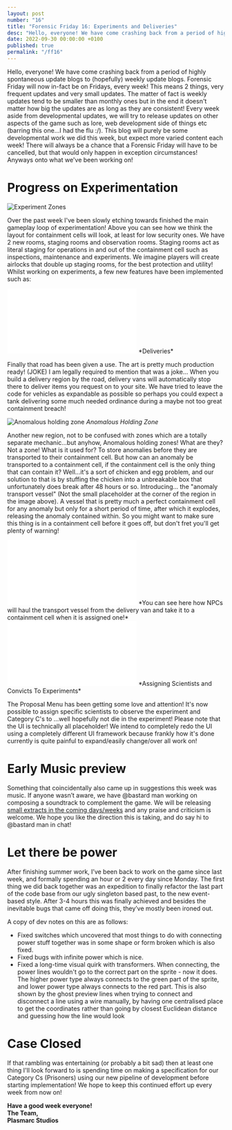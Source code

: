 ```yaml
---
layout: post
number: "16"
title: "Forensic Friday 16: Experiments and Deliveries"
desc: "Hello, everyone! We have come crashing back from a period of highly spontaneous update blogs to (hopefully) weekly update blogs. Forensic Friday will now in-fact be on Fridays, every week! This means 2 things, very frequent updates and very small updates. The matter of fact is weekly updates tend to be smaller than monthly ones but in the end it doesn't matter how big the updates are as long as they are consistent! Every week aside from developmental updates, we will try to release updates on other aspects of the game such as lore, web development side of things etc (barring this one...I had the flu :/). This blog will purely be some developmental work we did this week, but expect more varied content each week! There will always be a chance that a Forensic Friday will have to be cancelled, but that would only happen in exception circumstances! Anyways onto what we've been working on!"
date: 2022-09-30 00:00:00 +0100
published: true
permalink: "/ff16"
---
```


Hello, everyone! We have come crashing back from a period of highly spontaneous update blogs to (hopefully) weekly update blogs. Forensic Friday will now in-fact be on Fridays, every week! This means 2 things, very frequent updates and very small updates. The matter of fact is weekly updates tend to be smaller than monthly ones but in the end it doesn't matter how big the updates are as long as they are consistent! Every week aside from developmental updates, we will try to release updates on other aspects of the game such as lore, web development side of things etc (barring this one...I had the flu :/). This blog will purely be some developmental work we did this week, but expect more varied content each week! There will always be a chance that a Forensic Friday will have to be cancelled, but that would only happen in exception circumstances! Anyways onto what we've been working on!

# Progress on Experimentation

![Experiment Zones](./forensic-friday-media/ff16/experiment-zones.png)

Over the past week I've been slowly etching towards finished the main gameplay loop of experimentation! Above you can see how we think the layout for containment cells will look, at least for low security ones. We have 2 new rooms, staging rooms and observation rooms. Staging rooms act as literal staging for operations in and out of the containment cell such as inspections, maintenance and experiments. We imagine players will create airlocks that double up staging rooms, for the best protection and utility! Whilst working on experiments, a few new features have been implemented such as:

<iframe src="./forensic-friday-media/ff16/delivery.mp4" frameborder="0" allowfullscreen></iframe>
*Deliveries*

Finally that road has been given a use. The art is pretty much production ready! (JOKE) I am legally required to mention that was a joke... When you build a delivery region by the road, delivery vans will automatically stop there to deliver items you request on to your site. We have tried to leave the code for vehicles as expandable as possible so perhaps you could expect a tank delivering some much needed ordinance during a maybe not too great containment breach!

![Anomalous holding zone](./forensic-friday-media/ff16/zone.png)
*Anomalous Holding Zone*

Another new region, not to be confused with zones which are a totally separate mechanic...but anyhow, Anomalous holding zones! What are they? Not a zone! What is it used for? To store anomalies before they are transported to their containment cell. But how can an anomaly be transported to a containment cell, if the containment cell is the only thing that can contain it? Well...it's a sort of chicken and egg problem, and our solution to that is by stuffing the chicken into a unbreakable box that unfortunately does break after 48 hours or so. Introducing... the "anomaly transport vessel" (Not the small placeholder at the corner of the region in the image above). A vessel that is pretty much a perfect containment cell for any anomaly but only for a short period of time, after which it explodes, releasing the anomaly contained within. So you might want to make sure this thing is in a containment cell before it goes off, but don't fret you'll get plenty of warning!

<iframe src="./forensic-friday-media/ff16/delivery3.mp4" frameborder="0" allowfullscreen></iframe>
*You can see here how NPCs will haul the transport vessel from the delivery van and take it to a containment cell when it is assigned one!*

<iframe src="./forensic-friday-media/ff16/select2.mp4" frameborder="0" allowfullscreen></iframe>
*Assigning Scientists and Convicts To Experiments*

The Proposal Menu has been getting some love and attention! It's now possible to assign specific scientists to observe the experiment and Category C's to ...well hopefully not die in the experiment! Please note that the UI is technically all placeholder! We intend to completely redo the UI using a completely different UI framework because frankly how it's done currently is quite painful to expand/easily change/over all work on!

# Early Music preview

Something that coincidentally also came up in ⁠suggestions this week was music. If anyone wasn’t aware, we have @bastard man  working on composing a soundtrack to complement the game. We will be releasing [small extracts in the coming days/weeks](/ff18#music) and any praise and criticism is welcome. We hope you like the direction this is taking, and do say hi to @bastard man in chat!

# Let there be power

After finishing summer work, I’ve been back to work on the game since last week, and formally spending an hour or 2 every day since Monday. The first thing we did back together was an expedition to finally refactor the last part of the code base from our ugly singleton based past, to the new event-based style. After 3-4 hours this was finally achieved and besides the inevitable bugs that came off doing this, they’ve mostly been ironed out.

A copy of dev notes on this are as follows:

- Fixed switches which uncovered that most things to do with connecting power stuff together was in some shape or form broken which is also fixed. 
- Fixed bugs with infinite power which is nice.
- Fixed a long-time visual quirk with transformers. When connecting, the power lines wouldn't go to the correct part on the sprite - now it does. The higher power type always connects to the green part of the sprite, and lower power type always connects to the red part. This is also shown by the ghost preview lines when trying to connect and disconnect a line using a wire manually, by having one centralised place to get the coordinates rather than going by closest Euclidean distance and guessing how the line would look

# Case Closed

If that rambling was entertaining (or probably a bit sad) then at least one thing I'll look forward to is spending time on making a specification for our Category Cs (Prisoners) using our new pipeline of development before starting implementation! We hope to keep this continued effort up every week from now on!

**Have a good week everyone!**\
**The Team,**\
**Plasmarc Studios**